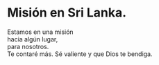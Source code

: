 # Misión en Sri Lanka.  

Estamos en una misión  
hacia algún lugar,  
para nosotros.  
Te contaré más. Sé valiente y que Dios te bendiga.

